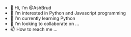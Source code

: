- 👋 Hi, I’m @AshBrud
- 👀 I’m interested in Python and Javascript programming
- 🌱 I’m currently learning Python
- 💞️ I’m looking to collaborate on ...
- 📫 How to reach me ...

<!---
AshBrud/AshBrud is a ✨ special ✨ repository because its `README.md` (this file) appears on your GitHub profile.
You can click the Preview link to take a look at your changes.
--->
